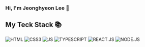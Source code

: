 ### Hi, I'm Jeonghyeon Lee 👋

<!--
**JHyeon0915/JHyeon0915** is a ✨ _special_ ✨ repository because its `README.md` (this file) appears on your GitHub profile.

Here are some ideas to get you started:

- 🔭 I’m currently working on ...
- 🌱 I’m currently learning ...
- 👯 I’m looking to collaborate on ...
- 🤔 I’m looking for help with ...
- 💬 Ask me about ...
- 📫 How to reach me: ...
- 😄 Pronouns: ...
- ⚡ Fun fact: ...
-->

<h2>My Teck Stack 📚</h2>

![HTML](https://img.shields.io/badge/-HTML-red)
![CSS3](https://img.shields.io/badge/-CSS3-3399FF)
![JS](https://img.shields.io/badge/-JAVASCRIPT-%FFEE00?style=for-the-badge&logoColor=white)
![TYPESCRIPT](https://img.shields.io/badge/-TYPESCRIPT-blue)
![REACT.JS](https://img.shields.io/badge/-REACT.JS-yellow)
![NODE.JS](https://img.shields.io/badge/-NODE.JS-006633)

